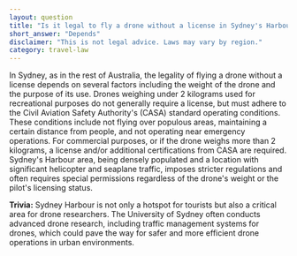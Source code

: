 ```yaml
---
layout: question
title: "Is it legal to fly a drone without a license in Sydney's Harbour area?"
short_answer: "Depends"
disclaimer: "This is not legal advice. Laws may vary by region."
category: travel-law
---
```

In Sydney, as in the rest of Australia, the legality of flying a drone without a license depends on several factors including the weight of the drone and the purpose of its use. Drones weighing under 2 kilograms used for recreational purposes do not generally require a license, but must adhere to the Civil Aviation Safety Authority's (CASA) standard operating conditions. These conditions include not flying over populous areas, maintaining a certain distance from people, and not operating near emergency operations. For commercial purposes, or if the drone weighs more than 2 kilograms, a license and/or additional certifications from CASA are required. Sydney's Harbour area, being densely populated and a location with significant helicopter and seaplane traffic, imposes stricter regulations and often requires special permissions regardless of the drone's weight or the pilot's licensing status.

**Trivia:** Sydney Harbour is not only a hotspot for tourists but also a critical area for drone researchers. The University of Sydney often conducts advanced drone research, including traffic management systems for drones, which could pave the way for safer and more efficient drone operations in urban environments.
